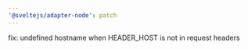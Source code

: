 ```yaml
---
'@sveltejs/adapter-node': patch
---
```


fix: undefined hostname when HEADER_HOST is not in request headers
